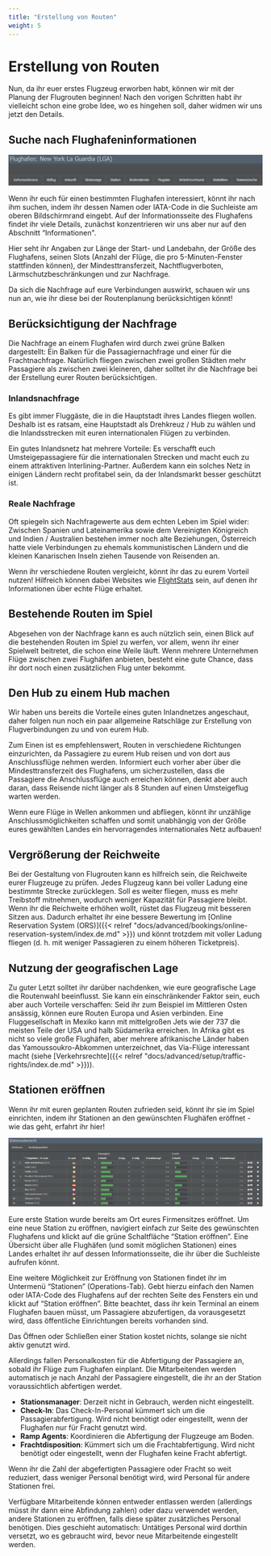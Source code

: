 ```yaml
---
title: "Erstellung von Routen"
weight: 5
---
```


# Erstellung von Routen

Nun, da ihr euer erstes Flugzeug erworben habt, können wir mit der Planung der Flugrouten beginnen! Nach den vorigen Schritten habt ihr vielleicht schon eine grobe Idee, wo es hingehen soll, daher widmen wir uns jetzt den Details.

## Suche nach Flughafeninformationen

![Flughafen-Details](flughafen_02.PNG "Flughafen-Details")

Wenn ihr euch für einen bestimmten Flughafen interessiert, könnt ihr nach ihm suchen, indem ihr dessen Namen oder IATA-Code in die Suchleiste am oberen Bildschirmrand eingebt. Auf der Informationsseite des Flughafens findet ihr viele Details, zunächst konzentrieren wir uns aber nur auf den Abschnitt “Informationen".

Hier seht ihr Angaben zur Länge der Start- und Landebahn, der Größe des Flughafens, seinen Slots (Anzahl der Flüge, die pro 5-Minuten-Fenster stattfinden können), der Mindesttransferzeit, Nachtflugverboten, Lärmschutzbeschränkungen und zur Nachfrage.

Da sich die Nachfrage auf eure Verbindungen auswirkt, schauen wir uns nun an, wie ihr diese bei der Routenplanung berücksichtigen könnt!

## Berücksichtigung der Nachfrage

Die Nachfrage an einem Flughafen wird durch zwei grüne Balken dargestellt: Ein Balken für die Passagiernachfrage und einer für die Frachtnachfrage. Natürlich fliegen zwischen zwei großen Städten mehr Passagiere als zwischen zwei kleineren, daher solltet ihr die Nachfrage bei der Erstellung eurer Routen berücksichtigen.

### Inlandsnachfrage

Es gibt immer Fluggäste, die in die Hauptstadt ihres Landes fliegen wollen. Deshalb ist es ratsam, eine Hauptstadt als Drehkreuz / Hub zu wählen und die Inlandsstrecken mit euren internationalen Flügen zu verbinden.

Ein gutes Inlandsnetz hat mehrere Vorteile: Es verschafft euch Umsteigepassagiere für die internationalen Strecken und macht euch zu einem attraktiven Interlining-Partner. Außerdem kann ein solches Netz in einigen Ländern recht profitabel sein, da der Inlandsmarkt besser geschützt ist.

### Reale Nachfrage

Oft spiegeln sich Nachfragewerte aus dem echten Leben im Spiel wider: Zwischen Spanien und Lateinamerika sowie dem Vereinigten Königreich und Indien / Australien bestehen immer noch alte Beziehungen, Österreich hatte viele Verbindungen zu ehemals kommunistischen Ländern und die kleinen Kanarischen Inseln ziehen Tausende von Reisenden an.

Wenn ihr verschiedene Routen vergleicht, könnt ihr das zu eurem Vorteil nutzen! Hilfreich können dabei Websites wie [FlightStats](http://www.flightstats.com) sein, auf denen ihr Informationen über echte Flüge erhaltet.

## Bestehende Routen im Spiel

Abgesehen von der Nachfrage kann es auch nützlich sein, einen Blick auf die bestehenden Routen im Spiel zu werfen, vor allem, wenn ihr einer Spielwelt beitretet, die schon eine Weile läuft. Wenn mehrere Unternehmen Flüge zwischen zwei Flughäfen anbieten, besteht eine gute Chance, dass ihr dort noch einen zusätzlichen Flug unter bekommt.

## Den Hub zu einem Hub machen

Wir haben uns bereits die Vorteile eines guten Inlandnetzes angeschaut, daher folgen nun noch ein paar allgemeine Ratschläge zur Erstellung von Flugverbindungen zu und von eurem Hub.

Zum Einen ist es empfehlenswert, Routen in verschiedene Richtungen einzurichten, da Passagiere zu eurem Hub reisen und von dort aus Anschlussflüge nehmen werden. Informiert euch vorher aber über die Mindesttransferzeit des Flughafens, um sicherzustellen, dass die Passagiere die Anschlussflüge auch erreichen können, denkt aber auch daran, dass Reisende nicht länger als 8 Stunden auf einen Umsteigeflug warten werden.

Wenn eure Flüge in Wellen ankommen und abfliegen, könnt ihr unzählige Anschlussmöglichkeiten schaffen und somit unabhängig von der Größe eures gewählten Landes ein hervorragendes internationales Netz aufbauen!

## Vergrößerung der Reichweite

Bei der Gestaltung von Flugrouten kann es hilfreich sein, die Reichweite eurer Flugzeuge zu prüfen. Jedes Flugzeug kann bei voller Ladung eine bestimmte Strecke zurücklegen. Soll es weiter fliegen, muss es mehr Treibstoff mitnehmen, wodurch weniger Kapazität für Passagiere bleibt. Wenn ihr die Reichweite erhöhen wollt, rüstet das Flugzeug mit besseren Sitzen aus. Dadurch erhaltet ihr eine bessere Bewertung im [Online Reservation System (ORS)]({{< relref "docs/advanced/bookings/online-reservation-system/index.de.md" >}}) und könnt trotzdem mit voller Ladung fliegen (d. h. mit weniger Passagieren zu einem höheren Ticketpreis).

## Nutzung der geografischen Lage

Zu guter Letzt solltet ihr darüber nachdenken, wie eure geografische Lage die Routenwahl beeinflusst. Sie kann ein einschränkender Faktor sein, euch aber auch Vorteile verschaffen: Seid ihr zum Beispiel im Mittleren Osten ansässig, können eure Routen Europa und Asien verbinden. Eine Fluggesellschaft in Mexiko kann mit mittelgroßen Jets wie der 737 die meisten Teile der USA und halb Südamerika erreichen. In Afrika gibt es nicht so viele große Flughäfen, aber mehrere afrikanische Länder haben das Yamoussoukro-Abkommen unterzeichnet, das Via-Flüge interessant macht (siehe [Verkehrsrechte]({{< relref "docs/advanced/setup/traffic-rights/index.de.md" >}})).

## Stationen eröffnen

Wenn ihr mit euren geplanten Routen zufrieden seid, könnt ihr sie im Spiel einrichten, indem ihr Stationen an den gewünschten Flughäfen eröffnet - wie das geht, erfahrt ihr hier!

![Übersicht der Stationen](stationen_01.PNG "Übersicht der Stationen")

Eure erste Station wurde bereits am Ort eures Firmensitzes eröffnet. Um eine neue Station zu eröffnen, navigiert einfach zur Seite des gewünschten Flughafens und klickt auf die grüne Schaltfläche “Station eröffnen”. Eine Übersicht über alle Flughäfen (und somit möglichen Stationen) eines Landes erhaltet ihr auf dessen Informationsseite, die ihr über die Suchleiste aufrufen könnt.

Eine weitere Möglichkeit zur Eröffnung von Stationen findet ihr im Untermenü “Stationen” (Operations-Tab). Gebt hierzu einfach den Namen oder IATA-Code des Flughafens auf der rechten Seite des Fensters ein und klickt auf “Station eröffnen”. Bitte beachtet, dass ihr kein Terminal an einem Flughafen bauen müsst, um Passagiere abzufertigen, da vorausgesetzt wird, dass öffentliche Einrichtungen bereits vorhanden sind.

Das Öffnen oder Schließen einer Station kostet nichts, solange sie nicht aktiv genutzt wird.

Allerdings fallen Personalkosten für die Abfertigung der Passagiere an, sobald ihr Flüge zum Flughafen einplant. Die Mitarbeitenden werden automatisch je nach Anzahl der Passagiere eingestellt, die ihr an der Station voraussichtlich abfertigen werdet.

* **Stationsmanager**: Derzeit nicht in Gebrauch, werden nicht eingestellt.
* **Check-In**: Das Check-In-Personal kümmert sich um die Passagierabfertigung. Wird nicht benötigt oder eingestellt, wenn der Flughafen nur für Fracht genutzt wird.
* **Ramp Agents**: Koordinieren die Abfertigung der Flugzeuge am Boden.
* **Frachtdisposition**: Kümmert sich um die Frachtabfertigung. Wird nicht benötigt oder eingestellt, wenn der Flughafen keine Fracht abfertigt.

Wenn ihr die Zahl der abgefertigten Passagiere oder Fracht so weit reduziert, dass weniger Personal benötigt wird, wird Personal für andere Stationen frei.

Verfügbare Mitarbeitende können entweder entlassen werden (allerdings müsst ihr dann eine Abfindung zahlen) oder dazu verwendet werden, andere Stationen zu eröffnen, falls diese später zusätzliches Personal benötigen. Dies geschieht automatisch: Untätiges Personal wird dorthin versetzt, wo es gebraucht wird, bevor neue Mitarbeitende eingestellt werden.
